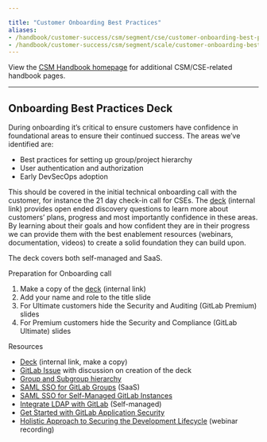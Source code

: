 ```yaml
---

title: "Customer Onboarding Best Practices"
aliases:
- /handbook/customer-success/csm/segment/cse/customer-onboarding-best-practices/
- /handbook/customer-success/csm/segment/scale/customer-onboarding-best-practices/
---
```







View the [CSM Handbook homepage](/handbook/customer-success/csm/) for additional CSM/CSE-related handbook pages.

---

## Onboarding Best Practices Deck

During onboarding it’s critical to ensure customers have confidence in foundational areas to ensure their continued success. The areas we’ve identified are:

- Best practices for setting up group/project hierarchy
- User authentication and authorization
- Early DevSecOps adoption

This should be covered in the initial technical onboarding call with the customer, for instance the 21 day check-in call for CSEs. The [deck](https://docs.google.com/presentation/d/1zb-0RdsnvyLhZW0ECppWJSUf0EaWNm20T78PDTCaWzM/edit#slide=id.g1287bf62b57_0_209) (internal link) provides open ended discovery questions to learn more about customers’ plans, progress and most importantly confidence in these areas. By learning about their goals and how confident they are in their progress we can provide them with the best enablement resources (webinars, documentation, videos) to create a solid foundation they can build upon.

The deck covers both self-managed and SaaS.

Preparation for Onboarding call

1. Make a copy of the [deck](https://docs.google.com/presentation/d/1zb-0RdsnvyLhZW0ECppWJSUf0EaWNm20T78PDTCaWzM/edit#slide=id.g1287bf62b57_0_209) (internal link)
1. Add your name and role to the title slide
1. For Ultimate customers hide the Security and Auditing (GitLab Premium) slides
1. For Premium customers hide the Security and Compliance (GitLab Ultimate) slides

Resources

- [Deck](https://docs.google.com/presentation/d/1zb-0RdsnvyLhZW0ECppWJSUf0EaWNm20T78PDTCaWzM/edit#slide=id.g1287bf62b57_0_209) (internal link, make a copy)
- [GitLab Issue](https://gitlab.com/gitlab-com/customer-success/okrs/-/issues/331) with discussion on creation of the deck
- [Group and Subgroup hierarchy](https://docs.gitlab.com/ee/user/group/subgroups/#overview)
- [SAML SSO for GitLab Groups](https://docs.gitlab.com/ee/user/group/saml_sso/) (SaaS)
- [SAML SSO for Self-Managed GitLab Instances](https://docs.gitlab.com/ee/integration/saml.html)
- [Integrate LDAP with GitLab](https://docs.gitlab.com/ee/administration/auth/ldap/#integrate-ldap-with-gitlab) (Self-managed)
- [Get Started with GitLab Application Security](https://docs.gitlab.com/ee/user/application_security/get-started-security.html)
- [Holistic Approach to Securing the Development Lifecycle](https://www.youtube.com/watch?v=0O7Mpfu9Khg) (webinar recording)
